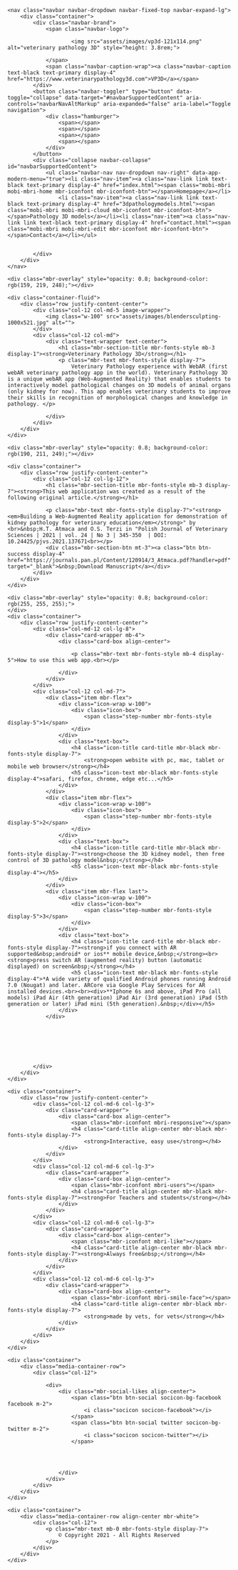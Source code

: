 <!DOCTYPE html>
<html  >
<head>
  
  <meta charset="UTF-8">
  <meta http-equiv="X-UA-Compatible" content="IE=edge">
  
  <meta name="viewport" content="width=device-width, initial-scale=1, minimum-scale=1">
  <link rel="shortcut icon" href="assets/images/vp3d-121x114.png" type="image/x-icon">
  <meta name="description" content="Veterinary Pathology 3D, webAR, augmented reality and 3d web based app. Educational web app for veterinary student.">
  
  
  <title>Home</title>
  <link rel="stylesheet" href="assets/web/assets/mobirise-icons2/mobirise2.css">
  <link rel="stylesheet" href="assets/web/assets/mobirise-icons/mobirise-icons.css">
  <link rel="stylesheet" href="assets/tether/tether.min.css">
  <link rel="stylesheet" href="assets/bootstrap/css/bootstrap.min.css">
  <link rel="stylesheet" href="assets/bootstrap/css/bootstrap-grid.min.css">
  <link rel="stylesheet" href="assets/bootstrap/css/bootstrap-reboot.min.css">
  <link rel="stylesheet" href="assets/dropdown/css/style.css">
  <link rel="stylesheet" href="assets/socicon/css/styles.css">
  <link rel="stylesheet" href="assets/theme/css/style.css">
  <link rel="preload" href="https://fonts.googleapis.com/css?family=Jost:100,200,300,400,500,600,700,800,900,100i,200i,300i,400i,500i,600i,700i,800i,900i&display=swap" as="style" onload="this.onload=null;this.rel='stylesheet'">
  <noscript><link rel="stylesheet" href="https://fonts.googleapis.com/css?family=Jost:100,200,300,400,500,600,700,800,900,100i,200i,300i,400i,500i,600i,700i,800i,900i&display=swap"></noscript>
  <link rel="preload" as="style" href="assets/mobirise/css/mbr-additional.css"><link rel="stylesheet" href="assets/mobirise/css/mbr-additional.css" type="text/css">
  
  
  
  
</head>
<body>

<!-- Analytics -->
<!-- Yandex.Metrika counter -->
<script type="text/javascript" >
    (function (d, w, c) {
        (w[c] = w[c] || []).push(function() {
            try {
                w.yaCounter68875366 = new Ya.Metrika({
                    id:68875366,
                    clickmap:true,
                    trackLinks:true,
                    accurateTrackBounce:true
                });
            } catch(e) { }
        });

        var n = d.getElementsByTagName("script")[0],
            s = d.createElement("script"),
            f = function () { n.parentNode.insertBefore(s, n); };
        s.type = "text/javascript";
        s.async = true;
        s.src = "https://mc.yandex.ru/metrika/watch.js";

        if (w.opera == "[object Opera]") {
            d.addEventListener("DOMContentLoaded", f, false);
        } else { f(); }
    })(document, window, "yandex_metrika_callbacks");
</script>
<noscript><div><img src="https://mc.yandex.ru/watch/68875366" style="position:absolute; left:-9999px;" alt="" /></div></noscript>
<!-- /Yandex.Metrika counter -->
<!-- /Analytics -->


  
  <section class="menu cid-s48OLK6784" once="menu" id="menu1-h">
    
    <nav class="navbar navbar-dropdown navbar-fixed-top navbar-expand-lg">
        <div class="container">
            <div class="navbar-brand">
                <span class="navbar-logo">
                    
                        <img src="assets/images/vp3d-121x114.png" alt="veterinary pathology 3D" style="height: 3.8rem;">
                    
                </span>
                <span class="navbar-caption-wrap"><a class="navbar-caption text-black text-primary display-4" href="https://www.veterinarypathology3d.com">VP3D</a></span>
            </div>
            <button class="navbar-toggler" type="button" data-toggle="collapse" data-target="#navbarSupportedContent" aria-controls="navbarNavAltMarkup" aria-expanded="false" aria-label="Toggle navigation">
                <div class="hamburger">
                    <span></span>
                    <span></span>
                    <span></span>
                    <span></span>
                </div>
            </button>
            <div class="collapse navbar-collapse" id="navbarSupportedContent">
                <ul class="navbar-nav nav-dropdown nav-right" data-app-modern-menu="true"><li class="nav-item"><a class="nav-link link text-black text-primary display-4" href="index.html"><span class="mobi-mbri mobi-mbri-home mbr-iconfont mbr-iconfont-btn"></span>Homepage</a></li>
                    <li class="nav-item"><a class="nav-link link text-black text-primary display-4" href="3dpathologymodels.html"><span class="mobi-mbri mobi-mbri-cloud mbr-iconfont mbr-iconfont-btn"></span>Pathology 3D models</a></li><li class="nav-item"><a class="nav-link link text-black text-primary display-4" href="contact.html"><span class="mobi-mbri mobi-mbri-edit mbr-iconfont mbr-iconfont-btn"></span>Contact</a></li></ul>
                
                
            </div>
        </div>
    </nav>

</section>

<section class="header11 cid-sGwHivGoTj mbr-fullscreen" id="header11-1d">

    

    <div class="mbr-overlay" style="opacity: 0.8; background-color: rgb(159, 219, 248);"></div>

    <div class="container-fluid">
        <div class="row justify-content-center">
            <div class="col-12 col-md-5 image-wrapper">
                <img class="w-100" src="assets/images/blendersculpting-1000x521.jpg" alt="">
            </div>
            <div class="col-12 col-md">
                <div class="text-wrapper text-center">
                    <h1 class="mbr-section-title mbr-fonts-style mb-3 display-1"><strong>Veterinary Pathology 3D</strong></h1>
                    <p class="mbr-text mbr-fonts-style display-7">
                        Veterinary Pathology experience with WebAR (first webAR veterinary pathology app in the world). Veterinary Pathology 3D is a unique webAR app (Web-Augmented Reality) that enables students to interactively model pathological changes on 3D models of animal organs (only kidney for now). This app enables veterinary students to improve their skills in recognition of morphological changes and knowledge in pathology. </p>
                    
                </div>
            </div>
        </div>
    </div>
</section>

<section class="header2 cid-sahmX3X8Ej mbr-parallax-background" id="header2-l">

    

    <div class="mbr-overlay" style="opacity: 0.8; background-color: rgb(190, 211, 249);"></div>

    <div class="container">
        <div class="row justify-content-center">
            <div class="col-12 col-lg-12">
                <h1 class="mbr-section-title mbr-fonts-style mb-3 display-7"><strong>This web application was created as a result of the following original article.</strong></h1>
                
                <p class="mbr-text mbr-fonts-style display-7">"<strong><em>Building a Web-Augmented Reality application for demonstration of kidney pathology for veterinary education</em></strong>" by <br>&nbsp;H.T. Atmaca and O.S. Terzi in "Polish Journal of Veterinary Sciences | 2021 | vol. 24 | No 3 | 345-350  | DOI: 10.24425/pjvs.2021.137671<br></p>
                <div class="mbr-section-btn mt-3"><a class="btn btn-success display-4" href="https://journals.pan.pl/Content/120914/3_Atmaca.pdf?handler=pdf" target="_blank">&nbsp;Download Manuscript</a></div>
            </div>
        </div>
    </div>
</section>

<section class="features20 cid-sahC2wW0Vf" id="features21-16">

    
    <div class="mbr-overlay" style="opacity: 0.8; background-color: rgb(255, 255, 255);">
    </div>
    <div class="container">
        <div class="row justify-content-center">
            <div class="col-md-12 col-lg-8">
                <div class="card-wrapper mb-4">
                    <div class="card-box align-center">
                        
                        <p class="mbr-text mbr-fonts-style mb-4 display-5">How to use this web app.<br></p>
                        
                    </div>
                </div>
            </div>
            <div class="col-12 col-md-7">
                <div class="item mbr-flex">
                    <div class="icon-wrap w-100">
                        <div class="icon-box">
                            <span class="step-number mbr-fonts-style display-5">1</span>
                        </div>
                    </div>
                    <div class="text-box">
                        <h4 class="icon-title card-title mbr-black mbr-fonts-style display-7">
                            <strong>open website with pc, mac, tablet or mobile web browser</strong></h4>
                        <h5 class="icon-text mbr-black mbr-fonts-style display-4">safari, firefox, chrome, edge etc...</h5>
                    </div>
                </div>
                <div class="item mbr-flex">
                    <div class="icon-wrap w-100">
                        <div class="icon-box">
                            <span class="step-number mbr-fonts-style display-5">2</span>
                        </div>
                    </div>
                    <div class="text-box">
                        <h4 class="icon-title card-title mbr-black mbr-fonts-style display-7"><strong>choose the 3D kidney model, then free control of 3D pathology model&nbsp;</strong></h4>
                        <h5 class="icon-text mbr-black mbr-fonts-style display-4"></h5>
                    </div>
                </div>
                <div class="item mbr-flex last">
                    <div class="icon-wrap w-100">
                        <div class="icon-box">
                            <span class="step-number mbr-fonts-style display-5">3</span>
                        </div>
                    </div>
                    <div class="text-box">
                        <h4 class="icon-title card-title mbr-black mbr-fonts-style display-7"><strong>if you connect with AR supported&nbsp;android* or ios** mobile device,&nbsp;</strong><br><strong>press switch AR (augmented reality) button (automatic displayed) on screen&nbsp;</strong></h4>
                        <h5 class="icon-text mbr-black mbr-fonts-style display-4">*A wide variety of qualified Android phones running Android 7.0 (Nougat) and later. ARCore via Google Play Services for AR installed devices.<br><br><div>**Iphone 6s and above, iPad Pro (all models) iPad Air (4th generation) iPad Air (3rd generation) iPad (5th generation or later) iPad mini (5th generation).&nbsp;</div></h5>
                    </div>
                </div>
                
                
                
                
                
                
                
            </div>
        </div>
    </div>
</section>

<section class="features1 cid-sahzNOLlko" id="features2-15">

    

    
    <div class="container">
        <div class="row justify-content-center">
            <div class="col-12 col-md-6 col-lg-3">
                <div class="card-wrapper">
                    <div class="card-box align-center">
                        <span class="mbr-iconfont mbri-responsive"></span>
                        <h4 class="card-title align-center mbr-black mbr-fonts-style display-7">
                            <strong>Interactive, easy use</strong></h4>
                    </div>
                </div>
            </div>
            <div class="col-12 col-md-6 col-lg-3">
                <div class="card-wrapper">
                    <div class="card-box align-center">
                        <span class="mbr-iconfont mbri-users"></span>
                        <h4 class="card-title align-center mbr-black mbr-fonts-style display-7"><strong>For Teachers and students</strong></h4>
                    </div>
                </div>
            </div>
            <div class="col-12 col-md-6 col-lg-3">
                <div class="card-wrapper">
                    <div class="card-box align-center">
                        <span class="mbr-iconfont mbri-like"></span>
                        <h4 class="card-title align-center mbr-black mbr-fonts-style display-7"><strong>Always free&nbsp;</strong></h4>
                    </div>
                </div>
            </div>
            <div class="col-12 col-md-6 col-lg-3">
                <div class="card-wrapper">
                    <div class="card-box align-center">
                        <span class="mbr-iconfont mbri-smile-face"></span>
                        <h4 class="card-title align-center mbr-black mbr-fonts-style display-7">
                            <strong>made by vets, for vets</strong></h4>
                    </div>
                </div>
            </div>
        </div>
    </div>
</section>

<section class="social1 cid-sahwO17FyB" id="share1-w">
    
    
    

    <div class="container">
        <div class="media-container-row">
            <div class="col-12">
                
                <div>
                    <div class="mbr-social-likes align-center">
                        <span class="btn btn-social socicon-bg-facebook facebook m-2">
                            <i class="socicon socicon-facebook"></i>
                        </span>
                        <span class="btn btn-social twitter socicon-bg-twitter m-2">
                            <i class="socicon socicon-twitter"></i>
                        </span>
                        
                        
                        
                        
                    </div>
                </div>
            </div>
        </div>
    </div>
</section>

<section class="footer7 cid-sahuGF65Ak" once="footers" id="footer7-v">

    

    

    <div class="container">
        <div class="media-container-row align-center mbr-white">
            <div class="col-12">
                <p class="mbr-text mb-0 mbr-fonts-style display-7">
                    © Copyright 2021 - All Rights Reserved
                </p>
            </div>
        </div>
    </div>
</section><section id="top-1" hidden><a href="https://mobirise.site"></a></section><script src="assets/web/assets/jquery/jquery.min.js"></script>  <script src="assets/popper/popper.min.js"></script>  <script src="assets/tether/tether.min.js"></script>  <script src="assets/bootstrap/js/bootstrap.min.js"></script>  <script src="assets/smoothscroll/smooth-scroll.js"></script>  <script src="assets/dropdown/js/nav-dropdown.js"></script>  <script src="assets/dropdown/js/navbar-dropdown.js"></script>  <script src="assets/touchswipe/jquery.touch-swipe.min.js"></script>  <script src="assets/parallax/jarallax.min.js"></script>  <script src="assets/sociallikes/social-likes.js"></script>  <script src="assets/theme/js/script.js"></script>  
  
  
</body>
</html>

